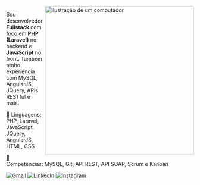 <img src="https://raw.githubusercontent.com/MicaelliMedeiros/micaellimedeiros/master/image/computer-illustration.png" alt="ilustração de um computador" min-width="400px" max-width="400px" width="400px" align="right">

<p align="left"> 
  Sou desenvolvedor <strong>Fullstack</strong> com foco em <strong>PHP (Laravel)</strong> no backend e <strong>JavaScript</strong> no front.
  Também tenho experiência com MySQL, AngularJS, JQuery, APIs RESTful e mais.
</p>

<p align="left">
  🦄 Linguagens: PHP, Laravel, JavaScript, JQuery, AngularJS, HTML, CSS
</p>

<p align="left">
  💼 Competências: MySQL, Git, API REST, API SOAP, Scrum e Kanban
</p>

<p align="left">
  <a href="mailto:pabloloss97@gmail.com" title="Gmail">
  <img src="https://img.shields.io/badge/-Gmail-FF0000?style=flat-square&labelColor=FF0000&logo=gmail&logoColor=white" alt="Gmail"/></a>
  <a href="https://www.linkedin.com/in/pablo-loss-534000187/" title="LinkedIn">
  <img src="https://img.shields.io/badge/-Linkedin-0e76a8?style=flat-square&logo=Linkedin&logoColor=white&link=https://www.linkedin.com/in/pablo-loss-534000187/" alt="LinkedIn"/></a>
  <a href="https://www.instagram.com/losspablo" title="Instagram">
  <img src="https://img.shields.io/badge/-Instagram-DF0174?style=flat-square&labelColor=DF0174&logo=instagram&logoColor=white&link=https://www.instagram.com/losspablo/" alt="Instagram"/></a>
</p>
